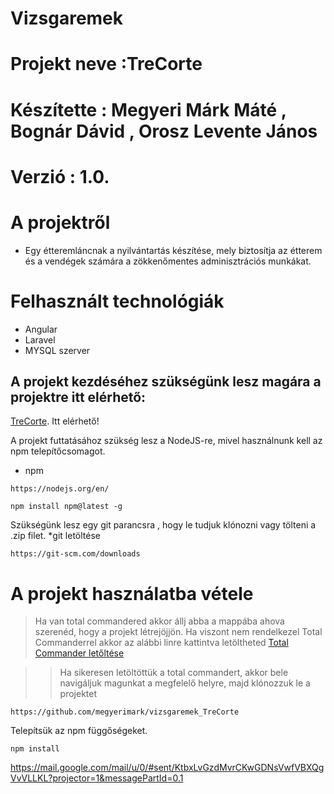 

# Vizsgaremek
# Projekt neve :TreCorte
# Készítette : Megyeri Márk Máté , Bognár Dávid , Orosz Levente János
# Verzió : 1.0.

# A projektről 

* Egy étteremláncnak a nyilvántartás készítése, mely biztosítja az étterem és
a vendégek számára a zökkenőmentes adminisztrációs munkákat.


# Felhasznált technológiák 

* Angular
* Laravel
* MYSQL szerver  

## A projekt kezdéséhez szükségünk lesz magára a projektre itt elérhető:
[TreCorte](https://github.com/megyerimark/vizsgaremek_TreCorte).  Itt elérhető! 

A projekt futtatásához szükség lesz a NodeJS-re, mivel használnunk kell az npm telepítőcsomagot.

* npm
```
https://nodejs.org/en/
```
```
npm install npm@latest -g
```

Szükségünk lesz egy git parancsra  , hogy le tudjuk klónozni vagy tölteni a .zip filet.
*git letöltése 
```
https://git-scm.com/downloads
```


# A projekt használatba vétele
 > Ha van total commandered akkor állj abba a mappába ahova szerenéd, hogy a projekt létrejöjjön.
 > Ha viszont nem rendelkezel  Total Commanderrel  akkor az alábbi linre kattintva letöltheted 
[Total Commander letőltése](https://www.ghisler.com/download.htm)

>> Ha sikeresen letöltöttük a total commandert, akkor bele navigáljuk magunkat a megfelelő helyre, majd klónozzuk le a projektet 
```
https://github.com/megyerimark/vizsgaremek_TreCorte

```

Telepítsük az npm függőségeket. 

```
npm install

```

https://mail.google.com/mail/u/0/#sent/KtbxLvGzdMvrCKwGDNsVwfVBXQgVvVLLKL?projector=1&messagePartId=0.1



